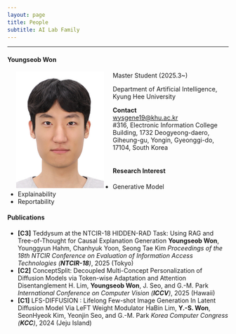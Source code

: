 ```yaml
---
layout: page
title: People 
subtitle: AI Lab Family
---
```


<hr>

#### Youngseob Won
  
<img src="https://raw.githubusercontent.com/ailabkhu/ailabkhu.github.io/master/img/YoungseobWon.jpg" width="200" height="265" align="left" hspace="20" />         
Master Student (2025.3~)       

Department of Artificial Intelligence, Kyung Hee University         
            

**Contact**  
wysgene19@khu.ac.kr                       
#316, Electronic Information College Building, 1732 Deogyeong-daero, Giheung-gu, Yongin, Gyeonggi-do, 17104, South Korea  
<br>

#### Research Interest
* Generative Model
* Explainability
* Reportability 

#### Publications
- **[C3]** Teddysum at the NTCIR-18 HIDDEN-RAD Task: Using RAG and Tree-of-Thought for Causal Explanation Generation
**Youngseob Won**, Younggyun Hahm, Chanhyuk Yoon, Seong Tae Kim
_Proceedings of the 18th NTCIR Conference on Evaluation of Information Access Technologies (**NTCIR-18**)_, 2025 (Tokyo)
- **[C2]** ConceptSplit: Decoupled Multi-Concept Personalization of Diffusion Models via Token-wise Adaptation and Attention Disentanglement
H. Lim, **Youngseob Won**, J. Seo, and G.-M. Park
_International Conference on Computer Vision (**ICCV**)_, 2025 (Hawaii)
- **[C1]** LFS-DIFFUSION : Lifelong Few-shot Image Generation In Latent Diffusion Model Via LeFT Weight Modulator
HaBin Lim, **Y.-S. Won**, SeonHyeok Kim, Yeonjin Seo, and G.-M. Park
_Korea Computer Congress (**KCC**)_, 2024 (Jeju Island)
